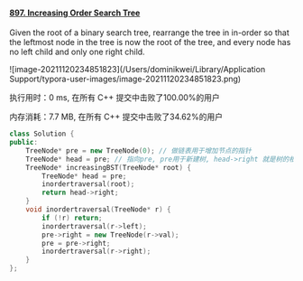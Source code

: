 #### [897. Increasing Order Search Tree](https://leetcode-cn.com/problems/increasing-order-search-tree/)

Given the root of a binary search tree, rearrange the tree in in-order so that the leftmost node in the tree is now the root of the tree, and every node has no left child and only one right child.

![image-20211120234851823](/Users/dominikwei/Library/Application Support/typora-user-images/image-20211120234851823.png)

执行用时：0 ms, 在所有 C++ 提交中击败了100.00%的用户

内存消耗：7.7 MB, 在所有 C++ 提交中击败了34.62%的用户

```c++
class Solution {
public:
    TreeNode* pre = new TreeNode(0); // 做链表用于增加节点的指针
    TreeNode* head = pre; // 指向pre, pre用于新建树, head->right 就是树的根节点
    TreeNode* increasingBST(TreeNode* root) {
        TreeNode* head = pre;
        inordertraversal(root);
        return head->right;
    }
    void inordertraversal(TreeNode* r) {
        if (!r) return;
        inordertraversal(r->left);
        pre->right = new TreeNode(r->val);
        pre = pre->right;
        inordertraversal(r->right);
    }
};
```

